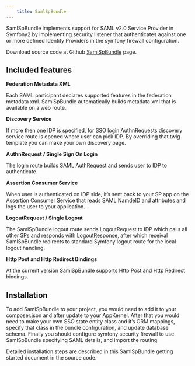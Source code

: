 ```yaml
---
    title: SamlSpBundle
---
```



SamlSpBundle implements support for SAML v2.0 Service Provider in Symfony2 by implementing security listener that authenticates against one or more defined Identity Providers in the symfony firewall configuration.

Download source code at Github [SamlSpBundle](https://github.com/aerialship/SamlSpBundle) page.

Included features
-----------------

**Federation Metadata XML**

Each SAML participant declares supported features in the federation metadata xml. SamlSpBundle automatically builds metadata xml that is available on a web route.

**Discovery Service**

If more then one IDP is specified, for SSO login AuthnRequests discovery service route is opened where user can pick IDP. By overriding that twig template you can make your own discovery page.

**AuthnRequest / Single Sign On Login**

The login route builds SAML AuthRequest and sends user to IDP to authenticate

**Assertion Consumer Service**

When user is authenticated on IDP side, it’s sent back to your SP app on the Assertion Consumer Service that reads SAML NamdeID and attributes and logs the user to your application.

**LogoutRequest / Single Logout**

The SamlSpBundle logout route sends LogoutRequest to IDP which calls all other SPs and responds with LogoutResponse, after which receival SamlSpBundle redirects to standard Symfony logout route for the local logout handling.

**Http Post and Http Redirect Bindings**

At the current version SamlSpBundle supports Http Post and Http Redirect bindings.


Installation
------------

To add SamlSpBundle to your project, you would need to add it to your composer.json and after update to your AppKernel. After that you would need to make your own SSO state entity class and it’s ORM mappings, specify that class in the bundle configuration, and update database schema. Finally you should configure symfony security firewall to use SamlSpBundle specifying SAML details, and import the routing.

Detailed installation steps are described in this SamlSpBundle getting started document in the source code.
